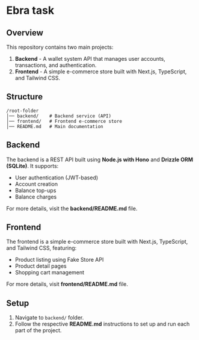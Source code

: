 # Ebra task

## Overview
This repository contains two main projects:
1. **Backend** - A wallet system API that manages user accounts, transactions, and authentication.
2. **Frontend** - A simple e-commerce store built with Next.js, TypeScript, and Tailwind CSS.

## Structure
```
/root-folder
│── backend/    # Backend service (API)
│── frontend/   # Frontend e-commerce store
│── README.md   # Main documentation
```

## Backend
The backend is a REST API built using **Node.js with Hono** and **Drizzle ORM (SQLite)**. It supports:
- User authentication (JWT-based)
- Account creation
- Balance top-ups
- Balance charges

For more details, visit the **backend/README.md** file.

## Frontend
The frontend is a simple e-commerce store built with Next.js, TypeScript, and Tailwind CSS, featuring:
- Product listing using Fake Store API
- Product detail pages
- Shopping cart management

For more details, visit **frontend/README.md** file.

## Setup
1. Navigate to `backend/`  folder.
2. Follow the respective **README.md** instructions to set up and run each part of the project.

